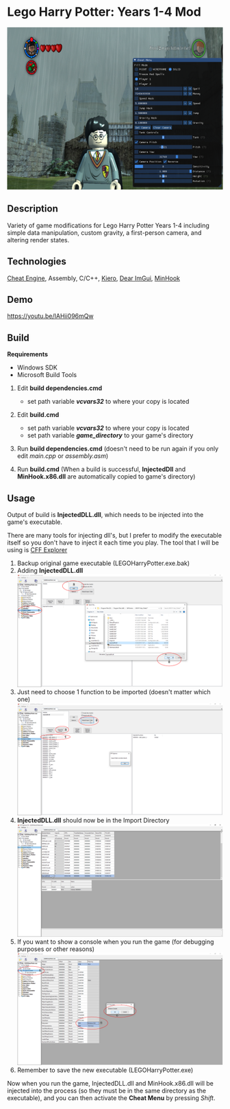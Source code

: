 # Lego Harry Potter: Years 1-4 Mod

![Cheat Menu Preview](preview.png "Cheat Menu Preview")

## Description

Variety of game modifications for Lego Harry Potter Years 1-4 including simple data manipulation, custom gravity, a first-person camera, and altering render states.

## Technologies

[Cheat Engine](https://www.cheatengine.org/), Assembly, C/C++, [Kiero](https://github.com/Rebzzel/kiero), [Dear ImGui](https://github.com/ocornut/imgui), [MinHook](https://github.com/TsudaKageyu/minhook)

## Demo

https://youtu.be/IAHii096mQw

## Build

**Requirements**

* Windows SDK
* Microsoft Build Tools

1. Edit **build dependencies.cmd**

    * set path variable ***vcvars32*** to where your copy is located

2. Edit **build.cmd**

    * set path variable ***vcvars32*** to where your copy is located
    * set path variable ***game_directory*** to your game's directory
    
3. Run **build dependencies.cmd** (doesn't need to be run again if you only edit *main.cpp* or *assembly.asm*)
4. Run **build.cmd** (When a build is successful, **InjectedDll** and **MinHook.x86.dll** are automatically copied to game's directory)

## Usage

Output of build is **InjectedDLL.dll**, which needs to be injected into the game's executable.

There are many tools for injecting dll's, but I prefer to modify the executable itself so you don't have to inject it each time you play. The tool that I will be using is [CFF Explorer](https://ntcore.com/?page_id=388)

1. Backup original game executable (LEGOHarryPotter.exe.bak)
1. Adding **InjectedDLL.dll**
![Step 1](cff_explorer_1.png "Step 1")
2. Just need to choose 1 function to be imported (doesn't matter which one)
![Step 2](cff_explorer_2.png "Step 2")
3. **InjectedDLL.dll** should now be in the Import Directory
![Step 3](cff_explorer_3.png "Step 3")
4. If you want to show a console when you run the game (for debugging purposes or other reasons)
![Step 4](cff_explorer_4.png "Step 4")
5. Remember to save the new executable (LEGOHarryPotter.exe)

Now when you run the game, InjectedDLL.dll and MinHook.x86.dll will be injected into the process (so they must be in the same directory as the executable), and you can then activate the **Cheat Menu** by pressing *Shift*.
